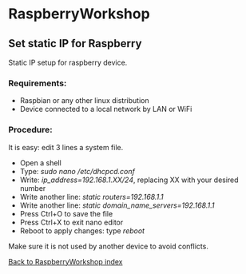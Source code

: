# RaspberryWorkshop

## Set static IP for Raspberry

Static IP setup for raspberry device.

### Requirements:

- Raspbian or any other linux distribution
- Device connected to a local network by LAN or WiFi

### Procedure:

It is easy: edit 3 lines a system file.

- Open a shell
- Type: *sudo nano /etc/dhcpcd.conf*
- Write: *ip_address=192.168.1.XX/24*, replacing XX with your desired number 
- Write another line: *static routers=192.168.1.1*
- Write another line: *static domain_name_servers=192.168.1.1*
- Press Ctrl+O to save the file
- Press Ctrl+X to exit nano editor
- Reboot to apply changes: type *reboot*

Make sure it is not used by another device to avoid conflicts.

[Back to RaspberryWorkshop index](https://github.com/DiegoMartinezGlez/RaspberryWorkshop)
